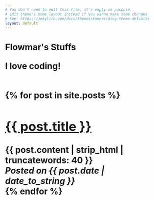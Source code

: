 ```yaml
---
# You don't need to edit this file, it's empty on purpose.
# Edit theme's home layout instead if you wanna make some changes
# See: https://jekyllrb.com/docs/themes/#overriding-theme-defaults
layout: default
---
```


<h1>Flowmar's Stuffs<br>

I love coding!

<br>

<div>
{% for post in site.posts %}
<a href="{{ post.url }}"><h2> {{ post.title }}</h2></a>
{{ post.content | strip_html | truncatewords: 40 }}

<br>
<em>Posted on {{ post.date | date_to_string }}</em>

<br>
{% endfor %}
</div>